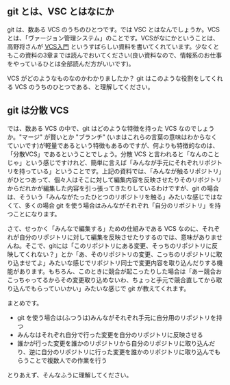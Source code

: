 ## git とは、VSC とはなにか

git は、数ある VCS のうちのひとつです。では VSC とはなんでしょうか。VCS とは、「ヴァージョン管理システム」のことです。VCSがなにかということは、高野将さんが [VCS入門](https://github.com/masaru-b-cl/introduction-to-vcs) というすばらしい資料を書いてくれています。少なくともこの資料の3章までは読んでおいてください(良い資料なので、情報系のお仕事をやっているひとは全部読んだ方がいいです)。

VCS がどのようなものなのかわかりましたか？ git はこのような役割をしてくれる VCS のうちのひとつである、と理解してください。

## git は分散 VCS

では、数ある VCS の中で、git はどのような特徴を持った VCS なのでしょうか。"マージ" が賢いとか "ブランチ" (いまはこれらの言葉の意味はわからなくていいです)が軽量であるという特徴もあるのですが、何よりも特徴的なのは、「分散VCS」であるということでしょう。分散 VCS と言われると「なんのことじゃ」という感じですけれど、簡単に言えば「みんなが手元にそれぞれリポジトリを持っている」ということです。上記の資料では、「みんなが触るリポジトリ」がひとつあって、個々人はそこに対して編集内容を反映させたりそのリポジトリからだれかが編集した内容を引っ張ってきたりしているわけですが、git の場合は、そういう「みんながたったひとつのリポジトリを触る」みたいな感じではなくて、多くの場合 git を使う場合はみんながそれぞれ「自分のリポジトリ」を持つことになります。

さて、せっかく「みんなで編集する」ための仕組みである VCS なのに、それぞれが自分のリポジトリに対して編集を反映させたりするのでは、意味がありませんね。そこで、gitには「このリポジトリにある変更、そっちのリポジトリに反映してくれない？」とか「あ、そのリポジトリの変更、こっちのリポジトリに取り込ませてよ」みたいな感じでリポジトリ同士で変更内容を取り込んだりする機能があります。もちろん、このときに競合が起こったりした場合は「あー競合おこっちゃってるからその変更取り込めないわ、ちょっと手元で競合直してから取り込んでもらっていいかい」みたいな感じで git が教えてくれます。

まとめです。

* git を使う場合は(ふつうは)みんながそれぞれ手元に自分用のリポジトリを持つ
* みんなはそれぞれ自分で行った変更を自分のリポジトリに反映させる
* 誰かが行った変更を誰かのリポジトリから自分のリポジトリに取り込んだり、逆に自分のリポジトリに行った変更を誰かのリポジトリに取り込んでもらうことで複数人での作業を行う

とりあえず、そんなふうに理解してください。